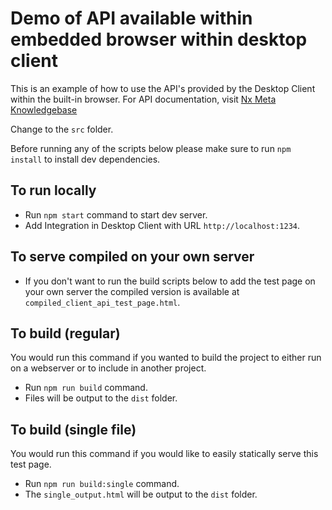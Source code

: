 # Demo of API available within embedded browser within desktop client

This is an example of how to use the API's provided by the Desktop Client within the built-in
browser. For API documentation, visit
[Nx Meta Knowledgebase](https://meta.nxvms.com/docs/developers/knowledgebase/325-introduction-to-the-javascript-api)

Change to the `src` folder.

Before running any of the scripts below please make sure to run `npm install` to install dev dependencies.

## To run locally
- Run `npm start` command to start dev server.
- Add Integration in Desktop Client with URL `http://localhost:1234`.

## To serve compiled on your own server
- If you don't want to run the build scripts below to add the test page on your own server the compiled version is available at `compiled_client_api_test_page.html`.

## To build (regular)
You would run this command if you wanted to build the project to either run on a webserver or to include in another project.

- Run `npm run build` command.
- Files will be output to the `dist` folder.

## To build (single file)
You would run this command if you would like to easily statically serve this test page.

- Run `npm run build:single` command.
- The `single_output.html` will be output to the `dist` folder.
